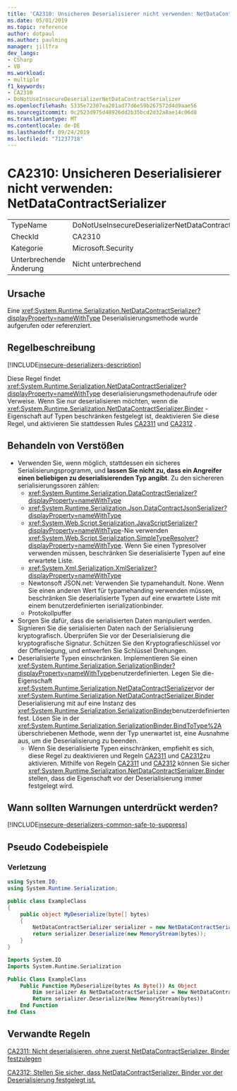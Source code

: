 ```yaml
---
title: 'CA2310: Unsicheren Deserialisierer nicht verwenden: NetDataContractSerializer'
ms.date: 05/01/2019
ms.topic: reference
author: dotpaul
ms.author: paulming
manager: jillfra
dev_langs:
- CSharp
- VB
ms.workload:
- multiple
f1_keywords:
- CA2310
- DoNotUseInsecureDeserializerNetDataContractSerializer
ms.openlocfilehash: 5335e72307ea201ad77d6e59b267572d4d9aae56
ms.sourcegitcommit: 0c2523d975d48926dd2b35bcd2d32a8ae14c06d8
ms.translationtype: MT
ms.contentlocale: de-DE
ms.lasthandoff: 09/24/2019
ms.locfileid: "71237718"
---
```

# <a name="ca2310-do-not-use-insecure-deserializer-netdatacontractserializer"></a>CA2310: Unsicheren Deserialisierer nicht verwenden: NetDataContractSerializer

|||
|-|-|
|TypeName|DoNotUseInsecureDeserializerNetDataContractSerializer|
|CheckId|CA2310|
|Kategorie|Microsoft.Security|
|Unterbrechende Änderung|Nicht unterbrechend|

## <a name="cause"></a>Ursache

Eine <xref:System.Runtime.Serialization.NetDataContractSerializer?displayProperty=nameWithType> Deserialisierungsmethode wurde aufgerufen oder referenziert.

## <a name="rule-description"></a>Regelbeschreibung

[!INCLUDE[insecure-deserializers-description](includes/insecure-deserializers-description-md.md)]

Diese Regel findet <xref:System.Runtime.Serialization.NetDataContractSerializer?displayProperty=nameWithType> deserialisierungsmethodenaufrufe oder Verweise. Wenn Sie nur deserialisieren möchten, wenn die <xref:System.Runtime.Serialization.NetDataContractSerializer.Binder> -Eigenschaft auf Typen beschränken festgelegt ist, deaktivieren Sie diese Regel, und aktivieren Sie stattdessen Rules [CA2311](ca2311-do-not-deserialize-without-first-setting-netdatacontractserializer-binder.md) und [CA2312](ca2312-ensure-netdatacontractserializer-binder-is-set-before-deserializing.md) .

## <a name="how-to-fix-violations"></a>Behandeln von Verstößen

- Verwenden Sie, wenn möglich, stattdessen ein sicheres Serialisierungsprogramm, und **lassen Sie nicht zu, dass ein Angreifer einen beliebigen zu deserialisierenden Typ angibt**. Zu den sichereren serialisierungssoren zählen:
  - <xref:System.Runtime.Serialization.DataContractSerializer?displayProperty=nameWithType>
  - <xref:System.Runtime.Serialization.Json.DataContractJsonSerializer?displayProperty=nameWithType>
  - <xref:System.Web.Script.Serialization.JavaScriptSerializer?displayProperty=nameWithType>-Nie verwenden <xref:System.Web.Script.Serialization.SimpleTypeResolver?displayProperty=nameWithType>. Wenn Sie einen Typresolver verwenden müssen, beschränken Sie deserialisierte Typen auf eine erwartete Liste.
  - <xref:System.Xml.Serialization.XmlSerializer?displayProperty=nameWithType>
  - Newtonsoft JSON.net: Verwenden Sie typamehandult. None. Wenn Sie einen anderen Wert für typamehanding verwenden müssen, beschränken Sie deserialisierte Typen auf eine erwartete Liste mit einem benutzerdefinierten iserializationbinder.
  - Protokollpuffer
- Sorgen Sie dafür, dass die serialisierten Daten manipuliert werden. Signieren Sie die serialisierten Daten nach der Serialisierung kryptografisch. Überprüfen Sie vor der Deserialisierung die kryptografische Signatur. Schützen Sie den Kryptografieschlüssel vor der Offenlegung, und entwerfen Sie Schlüssel Drehungen.
- Deserialisierte Typen einschränken. Implementieren Sie einen <xref:System.Runtime.Serialization.SerializationBinder?displayProperty=nameWithType>benutzerdefinierten. Legen Sie die-Eigenschaft <xref:System.Runtime.Serialization.NetDataContractSerializer>vor der <xref:System.Runtime.Serialization.NetDataContractSerializer.Binder> Deserialisierung mit auf eine Instanz des <xref:System.Runtime.Serialization.SerializationBinder>benutzerdefinierten fest. Lösen Sie in der <xref:System.Runtime.Serialization.SerializationBinder.BindToType%2A> überschriebenen Methode, wenn der Typ unerwartet ist, eine Ausnahme aus, um die Deserialisierung zu beenden.
  - Wenn Sie deserialisierte Typen einschränken, empfiehlt es sich, diese Regel zu deaktivieren und Regeln [CA2311](ca2311-do-not-deserialize-without-first-setting-netdatacontractserializer-binder.md) und [CA2312](ca2312-ensure-netdatacontractserializer-binder-is-set-before-deserializing.md)zu aktivieren. Mithilfe von Regeln [CA2311](ca2311-do-not-deserialize-without-first-setting-netdatacontractserializer-binder.md) und [CA2312](ca2312-ensure-netdatacontractserializer-binder-is-set-before-deserializing.md) können Sie sicher <xref:System.Runtime.Serialization.NetDataContractSerializer.Binder> stellen, dass die Eigenschaft vor der Deserialisierung immer festgelegt wird.

## <a name="when-to-suppress-warnings"></a>Wann sollten Warnungen unterdrückt werden?

[!INCLUDE[insecure-deserializers-common-safe-to-suppress](includes/insecure-deserializers-common-safe-to-suppress-md.md)]

## <a name="pseudo-code-examples"></a>Pseudo Codebeispiele

### <a name="violation"></a>Verletzung

```csharp
using System.IO;
using System.Runtime.Serialization;

public class ExampleClass
{
    public object MyDeserialize(byte[] bytes)
    {
        NetDataContractSerializer serializer = new NetDataContractSerializer();
        return serializer.Deserialize(new MemoryStream(bytes));
    }
}
```

```vb
Imports System.IO
Imports System.Runtime.Serialization

Public Class ExampleClass
    Public Function MyDeserialize(bytes As Byte()) As Object
        Dim serializer As NetDataContractSerializer = New NetDataContractSerializer()
        Return serializer.Deserialize(New MemoryStream(bytes))
    End Function
End Class
```

## <a name="related-rules"></a>Verwandte Regeln

[CA2311: Nicht deserialisieren, ohne zuerst NetDataContractSerializer. Binder festzulegen](ca2311-do-not-deserialize-without-first-setting-netdatacontractserializer-binder.md)

[CA2312: Stellen Sie sicher, dass NetDataContractSerializer. Binder vor der Deserialisierung festgelegt ist.](ca2312-ensure-netdatacontractserializer-binder-is-set-before-deserializing.md)
